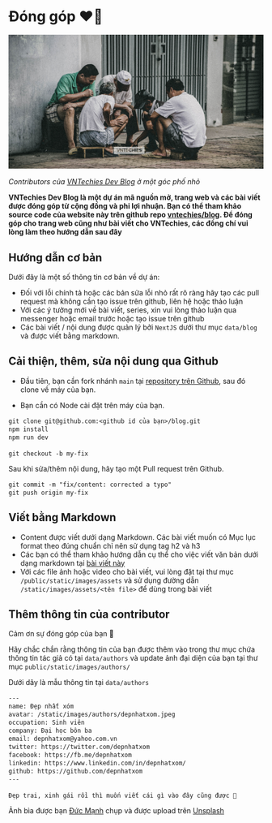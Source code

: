 # Đóng góp ❤️‍🔥

![Hãy đóng góp cho VNTechies Dev Blog bạn nhé](/public/static/images/contribute.png)

_Contributors của [VNTechies Dev Blog](https://vntechies.dev/) ở một góc phố nhỏ_

**VNTechies Dev Blog là một dự án mã nguồn mở, trang web và các bài viết được đóng góp từ cộng đồng và phi lợi nhuận.
Bạn có thể tham khảo source code của website này trên github repo [vntechies/blog](https://github.com/vntechies/blog).
Để đóng góp cho trang web cũng như bài viết cho VNTechies, các đồng chí vui lòng làm theo hướng dẫn sau đây**

## Hướng dẫn cơ bản

Dưới đây là một số thông tin cơ bản về dự án:

- Đối với lỗi chính tả hoặc các bản sửa lỗi nhỏ rất rõ ràng hãy tạo các pull request mà không cần tạo issue trên github, liên hệ hoặc thảo luận
- Với các ý tưởng mới về bài viết, series, xin vui lòng thảo luận qua messenger hoặc email trước hoặc tạo issue trên github
- Các bài viết / nội dung được quản lý bởi `NextJS` dưới thư mục `data/blog` và được viết bằng markdown.

## Cải thiện, thêm, sửa nội dung qua Github

- Đầu tiên, bạn cần fork nhánh `main` tại [repository trên Github](https://github.com/vntechies/blog/fork), sau đó clone về máy của bạn.

- Bạn cần có Node cài đặt trên máy của bạn.

```shell:shell
git clone git@github.com:<github id của bạn>/blog.git
npm install
npm run dev

git checkout -b my-fix
```

Sau khi sửa/thêm nội dung, hãy tạo một Pull request trên Github.

```shell:shell
git commit -m "fix/content: corrected a typo"
git push origin my-fix
```

## Viết bằng Markdown

- Content được viết dưới dạng Markdown. Các bài viết muốn có Mục lục format theo đúng chuẩn chỉ nên sử dụng tag h2 và h3
- Các bạn có thể tham khảo hướng dẫn cụ thể cho việc viết văn bản dưới dạng markdown tại [bài viết này](https://tailwind-nextjs-starter-blog.vercel.app/blog/github-markdown-guide)
- Với các file ảnh hoặc video cho bài viết, vui lòng đặt tại thư mục `/public/static/images/assets` và sử dụng đường dẫn `/static/images/assets/<tên file>` để dùng trong bài viết

## Thêm thông tin của contributor

Cảm ơn sự đóng góp của bạn 🙏

Hãy chắc chắn rằng thông tin của bạn được thêm vào trong thư mục chứa thông tin tác giả có tại `data/authors`
và update ảnh đại diện của bạn tại thư mục `public/static/images/authors/`

Dưới dây là mẫu thông tin tại `data/authors`

```md:đẹpnhấtxóm.mdx
---
name: Đẹp nhất xóm
avatar: /static/images/authors/depnhatxom.jpeg
occupation: Sinh viên
company: Đại học bôn ba
email: depnhatxom@yahoo.com.vn
twitter: https://twitter.com/depnhatxom
facebook: https://fb.me/depnhatxom
linkedin: https://www.linkedin.com/in/depnhatxom/
github: https://github.com/depnhatxom
---

Đẹp trai, xinh gái rồi thì muốn viết cái gì vào đây cũng được 😬

```

Ảnh bìa được bạn [Đức Mạnh](https://unsplash.com/@duzmanh26?utm_source=unsplash&utm_medium=referral&utm_content=creditCopyText) chụp và được upload trên [Unsplash](https://unsplash.com/s/photos/vietnam-people?utm_source=unsplash&utm_medium=referral&utm_content=creditCopyText)
